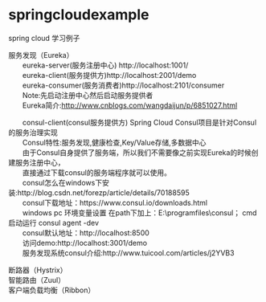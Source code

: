 # springcloudexample
spring cloud 学习例子<br>

服务发现（Eureka）<br>
&emsp;&emsp;eureka-server(服务注册中心) http://localhost:1001/ <br>
&emsp;&emsp;eureka-client(服务提供方)http://localhost:2001/demo <br>
&emsp;&emsp;eureka-consumer(服务消费者)http://localhost:2101/consumer <br>
&emsp;&emsp;Note:先启动注册中心然后启动服务提供者<br>
&emsp;&emsp;Eureka简介:http://www.cnblogs.com/wangdaijun/p/6851027.html
<p>
&emsp;&emsp;consul-client(consul服务提供方)
Spring Cloud Consul项目是针对Consul的服务治理实现<br>
&emsp;&emsp;Consul特性:服务发现,健康检查,Key/Value存储,多数据中心<br>
&emsp;&emsp;由于Consul自身提供了服务端，所以我们不需要像之前实现Eureka的时候创建服务注册中心，<br>
&emsp;&emsp;直接通过下载consul的服务端程序就可以使用。<br>
&emsp;&emsp;consul怎么在windows下安装:http://blog.csdn.net/forezp/article/details/70188595<br>
&emsp;&emsp;consul下载地址：https://www.consul.io/downloads.html<br>
&emsp;&emsp;windows pc 环境变量设置 在path下加上：E:\programfiles\consul； cmd启动运行 consul agent -dev<br>
&emsp;&emsp;consul默认地址：http://localhost:8500<br>
&emsp;&emsp;访问demo:http://localhost:3001/demo<br>
&emsp;&emsp;服务发现系统consul介绍:http://www.tuicool.com/articles/j2YVB3<br>
<p>
断路器（Hystrix）<br>
智能路由（Zuul）<br>
客户端负载均衡（Ribbon）<br>

